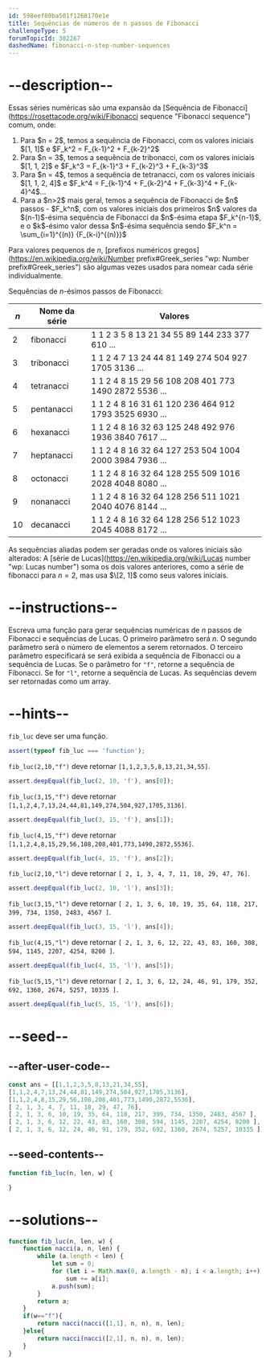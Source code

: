 ```yaml
---
id: 598eef80ba501f1268170e1e
title: Sequências de números de n passos de Fibonacci
challengeType: 5
forumTopicId: 302267
dashedName: fibonacci-n-step-number-sequences
---
```


# --description--

Essas séries numéricas são uma expansão da [Sequência de Fibonacci](https://rosettacode.org/wiki/Fibonacci sequence "Fibonacci sequence") comum, onde:

<ol>
  <li>Para $n = 2$, temos a sequência de Fibonacci, com os valores iniciais $[1, 1]$ e $F_k^2 = F_{k-1}^2 + F_{k-2}^2$</li>
  <li>Para $n = 3$, temos a sequência de tribonacci, com os valores iniciais $[1, 1, 2]$ e $F_k^3 = F_{k-1}^3 + F_{k-2}^3 + F_{k-3}^3$</li>
  <li>Para $n = 4$, temos a sequência de tetranacci, com os valores iniciais $[1, 1, 2, 4]$ e $F_k^4 = F_{k-1}^4 + F_{k-2}^4 + F_{k-3}^4 + F_{k-4}^4$...</li>
  <li>Para a $n>2$ mais geral, temos a sequência de Fibonacci de $n$ passos - $F_k^n$, com os valores iniciais dos primeiros $n$ valores da $(n-1)$-ésima sequência de Fibonacci da $n$-ésima etapa $F_k^{n-1}$, e o $k$-ésimo valor dessa $n$-ésima sequência sendo $F_k^n = \sum_{i=1}^{(n)} {F_{k-i}^{(n)}}$</li>
</ol>

Para valores pequenos de $n$, [prefixos numéricos gregos](https://en.wikipedia.org/wiki/Number prefix#Greek_series "wp: Number prefix#Greek_series") são algumas vezes usados para nomear cada série individualmente.

Sequências de $n$-ésimos passos de Fibonacci:

| $n$ | Nome da série | Valores                                                |
| --- | ------------- | ------------------------------------------------------ |
| 2   | fibonacci     | 1 1 2 3 5 8 13 21 34 55 89 144 233 377 610 ...         |
| 3   | tribonacci    | 1 1 2 4 7 13 24 44 81 149 274 504 927 1705 3136 ...    |
| 4   | tetranacci    | 1 1 2 4 8 15 29 56 108 208 401 773 1490 2872 5536 ...  |
| 5   | pentanacci    | 1 1 2 4 8 16 31 61 120 236 464 912 1793 3525 6930 ...  |
| 6   | hexanacci     | 1 1 2 4 8 16 32 63 125 248 492 976 1936 3840 7617 ...  |
| 7   | heptanacci    | 1 1 2 4 8 16 32 64 127 253 504 1004 2000 3984 7936 ... |
| 8   | octonacci     | 1 1 2 4 8 16 32 64 128 255 509 1016 2028 4048 8080 ... |
| 9   | nonanacci     | 1 1 2 4 8 16 32 64 128 256 511 1021 2040 4076 8144 ... |
| 10  | decanacci     | 1 1 2 4 8 16 32 64 128 256 512 1023 2045 4088 8172 ... |

As sequências aliadas podem ser geradas onde os valores iniciais são alterados: A [série de Lucas](https://en.wikipedia.org/wiki/Lucas number "wp: Lucas number") soma os dois valores anteriores, como a série de fibonacci para $n=2$, mas usa $\[2, 1]$ como seus valores iniciais.

# --instructions--

Escreva uma função para gerar sequências numéricas de $n$ passos de Fibonacci e sequências de Lucas. O primeiro parâmetro será $n$. O segundo parâmetro será o número de elementos a serem retornados. O terceiro parâmetro especificará se será exibida a sequência de Fibonacci ou a sequência de Lucas. Se o parâmetro for `"f"`, retorne a sequência de Fibonacci. Se for `"l"`, retorne a sequência de Lucas. As sequências devem ser retornadas como um array.

# --hints--

`fib_luc` deve ser uma função.

```js
assert(typeof fib_luc === 'function');
```

`fib_luc(2,10,"f")` deve retornar `[1,1,2,3,5,8,13,21,34,55]`.

```js
assert.deepEqual(fib_luc(2, 10, 'f'), ans[0]);
```

`fib_luc(3,15,"f")` deve retornar `[1,1,2,4,7,13,24,44,81,149,274,504,927,1705,3136]`.

```js
assert.deepEqual(fib_luc(3, 15, 'f'), ans[1]);
```

`fib_luc(4,15,"f")` deve retornar `[1,1,2,4,8,15,29,56,108,208,401,773,1490,2872,5536]`.

```js
assert.deepEqual(fib_luc(4, 15, 'f'), ans[2]);
```

`fib_luc(2,10,"l")` deve retornar `[ 2, 1, 3, 4, 7, 11, 18, 29, 47, 76]`.

```js
assert.deepEqual(fib_luc(2, 10, 'l'), ans[3]);
```

`fib_luc(3,15,"l")` deve retornar `[ 2, 1, 3, 6, 10, 19, 35, 64, 118, 217, 399, 734, 1350, 2483, 4567 ]`.

```js
assert.deepEqual(fib_luc(3, 15, 'l'), ans[4]);
```

`fib_luc(4,15,"l")` deve retornar `[ 2, 1, 3, 6, 12, 22, 43, 83, 160, 308, 594, 1145, 2207, 4254, 8200 ]`.

```js
assert.deepEqual(fib_luc(4, 15, 'l'), ans[5]);
```

`fib_luc(5,15,"l")` deve retornar `[ 2, 1, 3, 6, 12, 24, 46, 91, 179, 352, 692, 1360, 2674, 5257, 10335 ]`.

```js
assert.deepEqual(fib_luc(5, 15, 'l'), ans[6]);
```

# --seed--

## --after-user-code--

```js
const ans = [[1,1,2,3,5,8,13,21,34,55],
[1,1,2,4,7,13,24,44,81,149,274,504,927,1705,3136],
[1,1,2,4,8,15,29,56,108,208,401,773,1490,2872,5536],
[ 2, 1, 3, 4, 7, 11, 18, 29, 47, 76],
[ 2, 1, 3, 6, 10, 19, 35, 64, 118, 217, 399, 734, 1350, 2483, 4567 ],
[ 2, 1, 3, 6, 12, 22, 43, 83, 160, 308, 594, 1145, 2207, 4254, 8200 ],
[ 2, 1, 3, 6, 12, 24, 46, 91, 179, 352, 692, 1360, 2674, 5257, 10335 ]];
```

## --seed-contents--

```js
function fib_luc(n, len, w) {

}
```

# --solutions--

```js
function fib_luc(n, len, w) {
    function nacci(a, n, len) {
        while (a.length < len) {
            let sum = 0;
            for (let i = Math.max(0, a.length - n); i < a.length; i++)
                sum += a[i];
            a.push(sum);
        }
        return a;
    }
    if(w=="f"){
        return nacci(nacci([1,1], n, n), n, len);
    }else{
        return nacci(nacci([2,1], n, n), n, len);
    }
}
```
